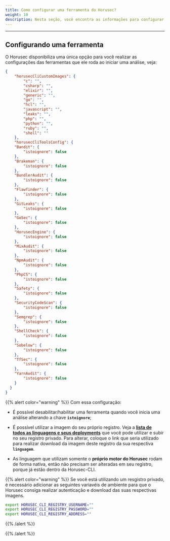```yaml
---
title: Como configurar uma ferramenta do Horusec?
weight: 10
description: Nesta seção, você encontra as informações para configurar uma ferramenta do horusec
---
```


---

## **Configurando uma ferramenta** 

O Horusec disponibiliza uma única opção para você realizar as configurações das ferramentas que ele roda ao iniciar uma análise, veja: 

```json
{
    "horusecCliCustomImages": {
        "c": "",
        "csharp": "",
        "elixir": "",
        "generic": "",
        "go": "",
        "hcl": "",
        "javascript": "",
        "leaks": "",
        "php": "",
        "python": "",
        "ruby": "",
        "shell": ""
    },
    "horusecCliToolsConfig": {
    "Bandit": {
        "istoignore": false
    },
    "Brakeman": {
        "istoignore": false
    },
    "BundlerAudit": {
        "istoignore": false
    },
    "Flawfinder": {
        "istoignore": false
    },
    "GitLeaks": {
        "istoignore": false
    },
    "GoSec": {
        "istoignore": false
    },
    "HorusecEngine": {
        "istoignore": false
    },
    "MixAudit": {
        "istoignore": false
    },
    "NpmAudit": {
        "istoignore": false
    },
    "PhpCS": {
        "istoignore": false
    },
    "Safety": {
        "istoignore": false
    },
    "SecurityCodeScan": {
        "istoignore": false
    },
    "Semgrep": {
        "istoignore": false
    },
    "ShellCheck": {
        "istoignore": false
    },
    "Sobelow": {
        "istoignore": false
    },
    "TfSec": {
        "istoignore": false
    },
    "YarnAudit": {
        "istoignore": false
    }
  }
}
```

{{% alert color="warning" %}}
Com essa configuração:

* É possível desabilitar/habilitar uma ferramenta quando você inicia uma análise alterando a chave **`istoignore`**;

* É possível utilizar a imagem do seu próprio registro. Veja a [**lista de todos as linguagens e seus deployments**](https://github.com/ZupIT/horusec/tree/main/internal/services/formatters) que você pode utilizar e subir no seu registro privado. 
Para alterar, coloque o link que seria utilizado para realizar download da imagem deste registro da sua respectiva **`linguagem`**.

* As linguagem que utilizam somente o **próprio motor do Horusec** rodam de forma nativa, então não precisam ser alteradas em seu registro, porque já estão dentro da Horusec-CLI.

{{% alert color="warning" %}}
Se você está utilizando um resgistro privado, é necessário adicionar as seguintes variavéis de ambiente para que o Horusec consiga realizar autenticação e download das suas respectivas imagens.
```bash
export HORUSEC_CLI_REGISTRY_USERNAME=""
export HORUSEC_CLI_REGISTRY_PASSWORD=""
export HORUSEC_CLI_REGISTRY_ADDRESS=""
```
{{% /alert %}}

{{% /alert %}}
